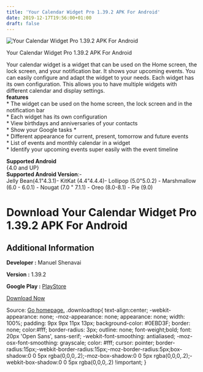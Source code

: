 ```yaml
---
title: 'Your Calendar Widget Pro 1.39.2 APK For Android'
date: 2019-12-17T19:56:00+01:00
draft: false
---
```


![Your Calendar Widget Pro 1.39.2 APK For Android](https://i1.wp.com/apkhome.net/wp-content/uploads/2019/12/Your-Calendar-Widget-Pro-1.39.2.png "Your Calendar Widget Pro 1.39.2 APK For Android")

  

Your Calendar Widget Pro 1.39.2 APK For Android

Your calendar widget is a widget that can be used on the Home screen, the lock screen, and your notification bar. It shows your upcoming events. You can easily configure and adapt the widget to your needs. Each widget has its own configuration. This allows you to have multiple widgets with different calendar and display settings.  
**features**  
\* The widget can be used on the home screen, the lock screen and in the notification bar  
\* Each widget has its own configuration  
\* View birthdays and anniversaries of your contacts  
\* Show your Google tasks \*  
\* Different appearance for current, present, tomorrow and future events  
\* List of events and monthly calendar in a widget  
\* Identify your upcoming events super easily with the event timeline

**Supported Android**  
{4.0 and UP}  
**Supported Android Version**:-  
Jelly Bean(4.1"4.3.1)- KitKat (4.4"4.4.4)- Lollipop (5.0"5.0.2) - Marshmallow (6.0 - 6.0.1) - Nougat (7.0 " 7.1.1) - Oreo (8.0-8.1) - Pie (9.0)

Download Your Calendar Widget Pro 1.39.2 APK For Android
========================================================

Additional Information
----------------------

**Developer :** Manuel Shenavai

**Version :** 1.39.2

**Google Play :** [PlayStore](https://play.google.com/store/apps/details?id=de.mash.android.calendar)

  

[Download Now](https://store4app.co/post/your-calendar-widget-pro-1-39-2-apk-for-android_1576608692)

  
Source: [Go homepage.](https://store4app.co/post/your-calendar-widget-pro-1-39-2-apk-for-android_1576608692) .downloadtop{ text-align:center; -webkit-appearance: none; -moz-appearance: none; appearance: none; width: 100%; padding: 9px 9px 11px 13px; background-color: #0EBD3F; border: none; color:#fff; border-radius: 3px; outline: none; font-weight;bold; font: 20px 'Open Sans', sans-serif; -webkit-font-smoothing: antialiased; -moz-osx-font-smoothing: grayscale; color: #fff; cursor: pointer; border-radius:15px;-webkit-border-radius:15px;-moz-border-radius:5px;box-shadow:0 0 5px rgba(0,0,0,.2);-moz-box-shadow:0 0 5px rgba(0,0,0,.2);-webkit-box-shadow:0 0 5px rgba(0,0,0,.2) !important; }